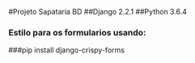 #Projeto Sapataria BD
##Django 2.2.1
##Python 3.6.4
### Estilo para os formularios usando:
###pip install django-crispy-forms
